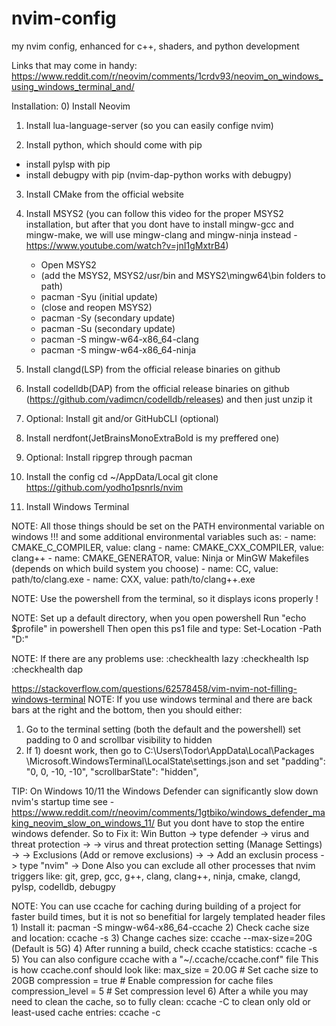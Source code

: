 # nvim-config
my nvim config, enhanced for c++, shaders, and python development

Links that may come in handy:
https://www.reddit.com/r/neovim/comments/1crdv93/neovim_on_windows_using_windows_terminal_and/

Installation:
0) Install Neovim

1) Install lua-language-server (so you can easily confige nvim)

2) Install python, which should come with pip
  - install pylsp with pip
  - install debugpy with pip (nvim-dap-python works with debugpy)

3) Install CMake from the official website
4) Install MSYS2 (you can follow this video for the proper
   MSYS2 installation, but after that you dont have to install
   mingw-gcc and mingw-make, we will use mingw-clang and
   mingw-ninja instead - https://www.youtube.com/watch?v=jnI1gMxtrB4)

    - Open MSYS2
    - (add the MSYS2, MSYS2/usr/bin and MSYS2\mingw64\bin folders to path)
    - pacman -Syu (initial update)
    - (close and reopen MSYS2)
    - pacman -Sy  (secondary update)
    - pacman -Su  (secondary update)
    - pacman -S mingw-w64-x86_64-clang
    - pacman -S mingw-w64-x86_64-ninja

5) Install clangd(LSP) from the official release binaries on github
6) Install codelldb(DAP) from the official release binaries on github 
   (https://github.com/vadimcn/codelldb/releases) and then just unzip it

7) Optional: Install git and/or GitHubCLI (optional)

8) Install nerdfont(JetBrainsMonoExtraBold is my preffered one)

9) Optional: Install ripgrep through pacman

10) Install the config
    cd ~/AppData/Local
    git clone https://github.com/yodho1psnrls/nvim

11) Install Windows Terminal

NOTE: All those things should be set on the PATH environmental variable on windows !!!
       and some additional environmental variables such as:
        - name: CMAKE_C_COMPILER, value: clang
        - name: CMAKE_CXX_COMPILER, value: clang++
        - name: CMAKE_GENERATOR, value: Ninja or MinGW Makefiles (depends on which build system you choose)
        - name: CC, value: path/to/clang.exe
        - name: CXX, value: path/to/clang++.exe

NOTE: Use the powershell from the terminal, so it displays icons properly !

NOTE: Set up a default directory, when you open powershell
       Run "echo $profile" in powershell
       Then open this ps1 file and type: Set-Location -Path "D:\"

NOTE: If there are any problems use:
    :checkhealth lazy
    :checkhealth lsp
    :checkhealth dap

https://stackoverflow.com/questions/62578458/vim-nvim-not-filling-windows-terminal
NOTE: If you use windows terminal and there are back bars 
       at the right and the bottom, then you should either:
1) Go to the terminal setting (both the default and the powershell)
    set padding to 0 and scrollbar visibility to hidden
2) If 1) doesnt work, then go to 
    C:\Users\Todor\AppData\Local\Packages
    \Microsoft.WindowsTerminal\LocalState\settings.json
    and set
    "padding": "0, 0, -10, -10",
    "scrollbarState": "hidden",

TIP: On Windows 10/11 the Windows Defender can significantly
      slow down nvim's startup time
      see - https://www.reddit.com/r/neovim/comments/1gtbiko/windows_defender_making_neovim_slow_on_windows_11/
     But you dont have to stop the entire windows defender.
     So to Fix it:
      Win Button -> type defender -> virus and threat protection ->
      -> virus and threat protection setting (Manage Settings) ->
      -> Exclusions (Add or remove exclusions) ->
      -> Add an exclusin process -> type "nvim" -> Done
     Also you can exclude all other processes that nvim triggers like:
      git, grep, gcc, g++, clang, clang++, ninja, cmake, clangd, pylsp, codelldb, debugpy


NOTE: You can use ccache for caching during building of a project
       for faster build times, but it is not so benefitial for largely
       templated header files
       1) Install it: pacman -S mingw-w64-x86_64-ccache
       2) Check cache size and location: ccache -s
       3) Change caches size: ccache --max-size=20G (Default is 5G)
       4) After running a build, check ccache statistics: ccache -s
       5) You can also configure ccache with a "~/.ccache/ccache.conf" file
            This is how ccache.conf should look like:
            max_size = 20.0G         # Set cache size to 20GB
            compression = true       # Enable compression for cache files
            compression_level = 5    # Set compression level
       6) After a while you may need to clean the cache, so
           to fully clean: ccache -C
           to clean only old or least-used cache entries: ccache -c
